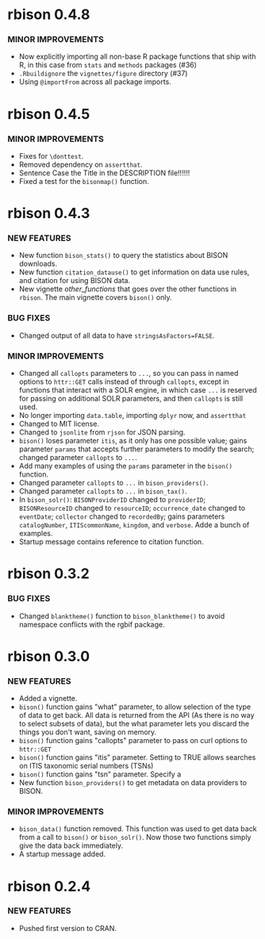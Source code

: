 rbison 0.4.8
===============

### MINOR IMPROVEMENTS

* Now explicitly importing all non-base R package functions that ship with R, in this case from `stats` and `methods` packages (#36)
* `.Rbuildignore` the `vignettes/figure` directory (#37)
* Using `@importFrom` across all package imports.


rbison 0.4.5
===============

### MINOR IMPROVEMENTS

* Fixes for `\donttest`.
* Removed dependency on `assertthat`. 
* Sentence Case the Title in the DESCRIPTION file!!!!!!
* Fixed a test for the `bisonmap()` function.

rbison 0.4.3
===============

### NEW FEATURES

+ New function `bison_stats()` to query the statistics about BISON downloads.
+ New function `citation_datause()` to get information on data use rules, and citation for using BISON data.
+ New vignette *other_functions* that goes over the other functions in `rbison`. The main vignette covers `bison()` only.

### BUG FIXES

* Changed output of all data to have `stringsAsFactors=FALSE`.

### MINOR IMPROVEMENTS

* Changed all `callopts` parameters to `...`, so you can pass in named options to `httr::GET` calls instead of through `callopts`, except in functions that interact with a SOLR engine, in which case `...` is reserved for passing on additional SOLR parameters, and then `callopts` is still used.
* No longer importing `data.table`, importing `dplyr` now, and `assertthat`
* Changed to MIT license.
* Changed to `jsonlite` from `rjson` for JSON parsing.
* `bison()` loses parameter `itis`, as it only has one possible value; gains parameter `params` that accepts further parameters to modify the search; changed parameter `callopts` to `...`.
* Add many examples of using the `params` parameter in the `bison()` function.
* Changed parameter `callopts` to `...` in `bison_providers()`.
* Changed parameter `callopts` to `...` in `bison_tax()`.
* In `bison_solr()`: `BISONProviderID` changed to `providerID`; `BISONResourceID` changed to `resourceID`; `occurrence_date` changed to `eventDate`; `collector` changed to `recordedBy`; gains parameters `catalogNumber`, `ITIScommonName`, `kingdom`, and `verbose`. Adde a bunch of examples.
* Startup message contains reference to citation function.

rbison 0.3.2
===============

### BUG FIXES

* Changed `blanktheme()` function to `bison_blanktheme()` to avoid namespace conflicts with the rgbif package.

rbison 0.3.0
===============

### NEW FEATURES

* Added a vignette.
* `bison()` function gains "what" parameter, to allow selection of the type of data to get back. All data is returned from the API (As there is no way to select subsets of data), but the what parameter lets you discard the things you don't want, saving on memory.
* `bison()` function gains "callopts" parameter to pass on curl options to `httr::GET`
* `bison()` function gains "itis" parameter. Setting to TRUE allows searches on ITIS taxonomic serial numbers (TSNs)
* `bison()` function gains "tsn" parameter. Specify a
* New function `bison_providers()` to get metadata on data providers to BISON.

### MINOR IMPROVEMENTS

* `bison_data()` function removed. This function was used to get data back from a call to `bison()` or `bison_solr()`. Now those two functions simply give the data back immediately.
* A startup message added.

rbison 0.2.4
===============

### NEW FEATURES

* Pushed first version to CRAN.
